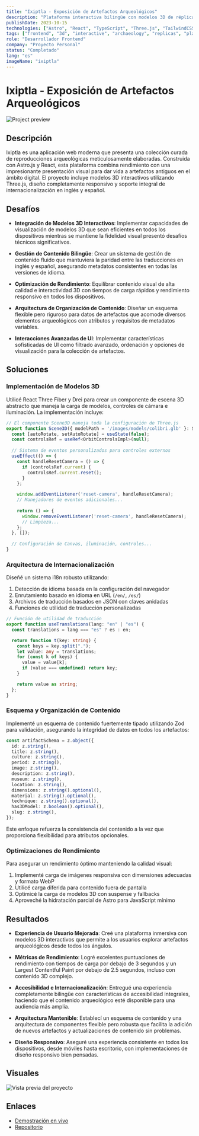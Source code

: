 ```yaml
---
title: "Ixiptla - Exposición de Artefactos Arqueológicos"
description: "Plataforma interactiva bilingüe con modelos 3D de réplicas arqueológicas"
publishDate: 2023-10-15
technologies: ["Astro", "React", "TypeScript", "Three.js", "TailwindCSS", "i18n"]
tags: ["frontend", "3d", "interactive", "archaeology", "replicas", "platform"]
role: "Desarrollador Frontend"
company: "Proyecto Personal"
status: "Completado"
lang: "es"
imageName: "ixiptla"
---
```


# Ixiptla - Exposición de Artefactos Arqueológicos

![Project preview](/assets/projects/ixiptla.png)

## Descripción
Ixiptla es una aplicación web moderna que presenta una colección curada de reproducciones arqueológicas meticulosamente elaboradas. Construida con Astro.js y React, esta plataforma combina rendimiento con una impresionante presentación visual para dar vida a artefactos antiguos en el ámbito digital. El proyecto incluye modelos 3D interactivos utilizando Three.js, diseño completamente responsivo y soporte integral de internacionalización en inglés y español.

## Desafíos

- **Integración de Modelos 3D Interactivos**: Implementar capacidades de visualización de modelos 3D que sean eficientes en todos los dispositivos mientras se mantiene la fidelidad visual presentó desafíos técnicos significativos.
  
- **Gestión de Contenido Bilingüe**: Crear un sistema de gestión de contenido fluido que mantuviera la paridad entre las traducciones en inglés y español, asegurando metadatos consistentes en todas las versiones de idioma.
  
- **Optimización de Rendimiento**: Equilibrar contenido visual de alta calidad e interactividad 3D con tiempos de carga rápidos y rendimiento responsivo en todos los dispositivos.
  
- **Arquitectura de Organización de Contenido**: Diseñar un esquema flexible pero riguroso para datos de artefactos que acomode diversos elementos arqueológicos con atributos y requisitos de metadatos variables.
  
- **Interacciones Avanzadas de UI**: Implementar características sofisticadas de UI como filtrado avanzado, ordenación y opciones de visualización para la colección de artefactos.

## Soluciones

### Implementación de Modelos 3D
Utilicé React Three Fiber y Drei para crear un componente de escena 3D abstracto que maneja la carga de modelos, controles de cámara e iluminación. La implementación incluye:

```typescript
// El componente Scene3D maneja toda la configuración de Three.js
export function Scene3D({ modelPath = '/images/models/colibri.glb' }: Scene3DProps) {
  const [autoRotate, setAutoRotate] = useState(false);
  const controlsRef = useRef<OrbitControlsImpl>(null);
  
  // Sistema de eventos personalizados para controles externos
  useEffect(() => {
    const handleResetCamera = () => {
      if (controlsRef.current) {
        controlsRef.current.reset();
      }
    };

    window.addEventListener('reset-camera', handleResetCamera);
    // Manejadores de eventos adicionales...
    
    return () => {
      window.removeEventListener('reset-camera', handleResetCamera);
      // Limpieza...
    };
  }, []);
  
  // Configuración de Canvas, iluminación, controles...
}
```

### Arquitectura de Internacionalización
Diseñé un sistema i18n robusto utilizando:

1. Detección de idioma basada en la configuración del navegador
2. Enrutamiento basado en idioma en URL (`/en/`, `/es/`)
3. Archivos de traducción basados en JSON con claves anidadas
4. Funciones de utilidad de traducción personalizadas

```typescript
// Función de utilidad de traducción
export function useTranslations(lang: "en" | "es") {
  const translations = lang === "es" ? es : en;

  return function t(key: string) {
    const keys = key.split(".");
    let value: any = translations;
    for (const k of keys) {
      value = value[k];
      if (value === undefined) return key;
    }

    return value as string;
  };
}
```

### Esquema y Organización de Contenido
Implementé un esquema de contenido fuertemente tipado utilizando Zod para validación, asegurando la integridad de datos en todos los artefactos:

```typescript
const artifactSchema = z.object({
  id: z.string(),
  title: z.string(),
  culture: z.string(),
  period: z.string(),
  image: z.string(),
  description: z.string(),
  museum: z.string(),
  location: z.string(),
  dimensions: z.string().optional(),
  material: z.string().optional(),
  technique: z.string().optional(),
  has3DModel: z.boolean().optional(),
  slug: z.string(),
});
```

Este enfoque refuerza la consistencia del contenido a la vez que proporciona flexibilidad para atributos opcionales.

### Optimizaciones de Rendimiento
Para asegurar un rendimiento óptimo manteniendo la calidad visual:

1. Implementé carga de imágenes responsiva con dimensiones adecuadas y formato WebP
2. Utilicé carga diferida para contenido fuera de pantalla
3. Optimicé la carga de modelos 3D con suspense y fallbacks
4. Aproveché la hidratación parcial de Astro para JavaScript mínimo

## Resultados

- **Experiencia de Usuario Mejorada**: Creé una plataforma inmersiva con modelos 3D interactivos que permite a los usuarios explorar artefactos arqueológicos desde todos los ángulos.

- **Métricas de Rendimiento**: Logré excelentes puntuaciones de rendimiento con tiempos de carga por debajo de 3 segundos y un Largest Contentful Paint por debajo de 2.5 segundos, incluso con contenido 3D complejo.

- **Accesibilidad e Internacionalización**: Entregué una experiencia completamente bilingüe con características de accesibilidad integrales, haciendo que el contenido arqueológico esté disponible para una audiencia más amplia.

- **Arquitectura Mantenible**: Establecí un esquema de contenido y una arquitectura de componentes flexible pero robusta que facilita la adición de nuevos artefactos y actualizaciones de contenido sin problemas.

- **Diseño Responsivo**: Aseguré una experiencia consistente en todos los dispositivos, desde móviles hasta escritorio, con implementaciones de diseño responsivo bien pensadas.

## Visuales
![Vista previa del proyecto](/assets/projects/ixiptla.png)

## Enlaces
- [Demostración en vivo](https://ixiptla.com/)
- [Repositorio](https://github.com/Itzli2000/ixiptla)
